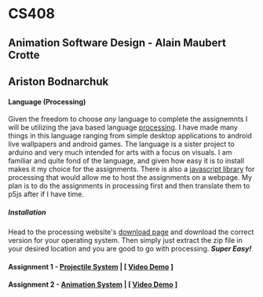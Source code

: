 # CS408

## Animation Software Design - Alain Maubert Crotte

## **Ariston Bodnarchuk**

#### Language (Processing)
Given the freedom to choose *any* language to complete the assignemnts I will be utilizing the java based language [processing](https://processing.org/). I have made many things in this language ranging from simple desktop applications to android live wallpapers and android games. The language is a sister project to arduino and very much intended for arts with a focus on visuals. I am familiar and quite fond of the language, and given how easy it is to install makes it my choice for the assignments. There is also a [javascript library](https://p5js.org/) for processing that would allow me to host the assignments on a webpage. My plan is to do the assignments in processing first and then translate them to p5js after if I have time. 

##### Installation
Head to the processing website's [download page](https://processing.org/download) and download the correct version for your operating system. Then simply just extract the zip file in your desired location and you are good to go with processing. ***Super Easy!***

#### Assignment 1 - [Projectile System](A1_AristonBodnarchuk/) | [ [Video Demo](https://www.youtube.com/watch?v=wS6po6nx-jE) ]
#### Assignment 2 - [Animation System](A2_AristonBodnarchuk/) | [ [Video Demo](https://www.youtube.com/watch?v=CdCNN5qxw3Y) ]
